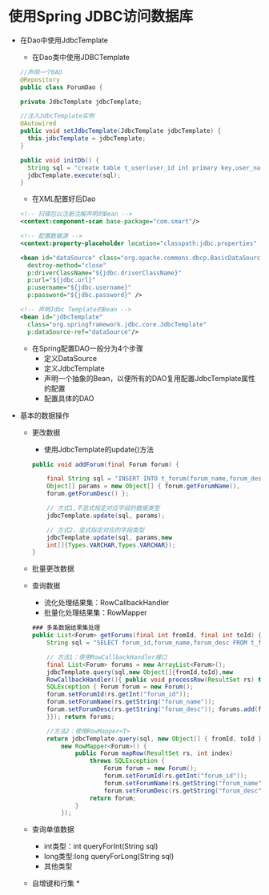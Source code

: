 # 使用Spring JDBC访问数据库

* 在Dao中使用JdbcTemplate
  * 在Dao类中使用JDBCTemplate

  ```java
  //声明一个DAO
  @Repository
  public class ForumDao {

  private JdbcTemplate jdbcTemplate;

  //注入JdbcTemplate实例
  @Autowired
  public void setJdbcTemplate(JdbcTemplate jdbcTemplate) {
    this.jdbcTemplate = jdbcTemplate;
  }

  public void initDb() {
    String sql = "create table t_user(user_id int primary key,user_name varchar(60))";
    jdbcTemplate.execute(sql);
  }
  ```

  * 在XML配置好后Dao

  ```xml
  <!-- 扫描包以注册注解声明的Bean -->
  <context:component-scan base-package="com.smart"/>
  
  <!-- 配置数据源 -->
  <context:property-placeholder location="classpath:jdbc.properties" />

  <bean id="dataSource" class="org.apache.commons.dbcp.BasicDataSource"
    destroy-method="close"
    p:driverClassName="${jdbc.driverClassName}"
    p:url="${jdbc.url}"
    p:username="${jdbc.username}"
    p:password="${jdbc.password}" />
  
  <!-- 声明Jdbc Template的Bean -->
  <bean id="jdbcTemplate"
    class="org.springframework.jdbc.core.JdbcTemplate"
    p:dataSource-ref="dataSource"/>
  ```

  * 在Spring配置DAO一般分为4个步骤
    * 定义DataSource
    * 定义JdbcTemplate
    * 声明一个抽象的Bean，以便所有的DAO复用配置JdbcTemplate属性的配置
    * 配置具体的DAO

* 基本的数据操作
  * 更改数据
    * 使用JdbcTemplate的update()方法

    ```java
    public void addForum(final Forum forum) {

        final String sql = "INSERT INTO t_forum(forum_name,forum_desc) VALUES(?,?)";
        Object[] params = new Object[] { forum.getForumName(),
        forum.getForumDesc() };

        // 方式1,不显式指定对应字段的数据类型
        jdbcTemplate.update(sql, params);

        // 方式2，显式指定对应的字段类型
        jdbcTemplate.update(sql, params,new
        int[]{Types.VARCHAR,Types.VARCHAR});
    }
    ```

  * 批量更改数据

  * 查询数据
    * 流化处理结果集：RowCallbackHandler
    * 批量化处理结果集：RowMapper<T>
    ```java
    ### 多条数据结果集处理
    public List<Forum> getForums(final int fromId, final int toId) {
        String sql = "SELECT forum_id,forum_name,forum_desc FROM t_forum WHERE forum_id between ? and ?";

        // 方法1：使用RowCallbackHandler接口
        final List<Forum> forums = new ArrayList<Forum>();
        jdbcTemplate.query(sql,new Object[]{fromId,toId},new
        RowCallbackHandler(){ public void processRow(ResultSet rs) throws
        SQLException { Forum forum = new Forum();
        forum.setForumId(rs.getInt("forum_id"));
        forum.setForumName(rs.getString("forum_name"));
        forum.setForumDesc(rs.getString("forum_desc")); forums.add(forum);
        }}); return forums;

        //方法2：使用RowMapper<T>
        return jdbcTemplate.query(sql, new Object[] { fromId, toId },
            new RowMapper<Forum>() {
                public Forum mapRow(ResultSet rs, int index)
                    throws SQLException {
                        Forum forum = new Forum();
                        forum.setForumId(rs.getInt("forum_id"));
                        forum.setForumName(rs.getString("forum_name"));
                        forum.setForumDesc(rs.getString("forum_desc"));
                    return forum;
                }
            });
    ```

  * 查询单值数据
    * int类型：int queryForInt(String sql)
    * long类型:long queryForLong(String sql)
    * 其他类型

  * 自增键和行集
    * 
